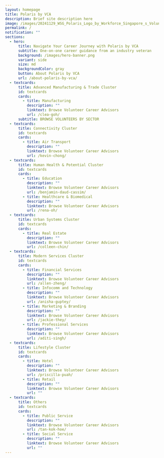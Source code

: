 ```yaml
---
layout: homepage
title: Polaris by VCA
description: Brief site description here
image: /images/20241129_WSG_Polaris_Logo_by_Workforce_Singapore_s_Volunteer_Career_Advisors_FA_path.jpg
permalink: /
notification: ""
sections:
  - hero:
      title: Navigate Your Career Journey with Polaris by VCA
      subtitle: One-on-one career guidance from an industry veteran
      background: /images/hero-banner.png
      variant: side
      size: md
      backgroundColor: gray
      button: About Polaris by VCA
      url: /about-polaris-by-vca/
  - textcards:
      title: Advanced Manufacturing & Trade Cluster
      id: textcards
      cards:
        - title: Manufacturing
          description: ""
          linktext: Browse Volunteer Career Advisors
          url: /clea-goh/
      subtitle: BROWSE VOLUNTEERS BY SECTOR
  - textcards:
      title: Connectivity Cluster
      id: textcards
      cards:
        - title: Air Transport
          description: ""
          linktext: Browse Volunteer Career Advisors
          url: /kevin-chong/
  - textcards:
      title: Human Health & Potential Cluster
      id: textcards
      cards:
        - title: Education
          description: ""
          linktext: Browse Volunteer Career Advisors
          url: /benjamin-daud-cassim/
        - title: Healthcare & Biomedical
          description: ""
          linktext: Browse Volunteer Career Advisors
          url: /rena-oh/
  - textcards:
      title: Urban Systems Cluster
      id: textcards
      cards:
        - title: Real Estate
          description: ""
          linktext: Browse Volunteer Career Advisors
          url: /colleen-chin/
  - textcards:
      title: Modern Services Cluster
      id: textcards
      cards:
        - title: Financial Services
          description: ""
          linktext: Browse Volunteer Career Advisors
          url: /allen-zheng/
        - title: Infocomm and Technology
          description: ""
          linktext: Browse Volunteer Career Advisors
          url: /anisha-guptey/
        - title: Marketing & Branding
          description: ""
          linktext: Browse Volunteer Career Advisors
          url: /jackie-they/
        - title: Professional Services
          description: ""
          linktext: Browse Volunteer Career Advisors
          url: /aditi-singh/
  - textcards:
      title: Lifestyle Cluster
      id: textcards
      cards:
        - title: Hotel
          description: ""
          linktext: Browse Volunteer Career Advisors
          url: /priscilla-puah/
        - title: Retail
          description: ""
          linktext: Browse Volunteer Career Advisors
          url: ""
  - textcards:
      title: Others
      id: textcards
      cards:
        - title: Public Service
          description: ""
          linktext: Browse Volunteer Career Advisors
          url: /tan-kok-hoe/
        - title: Social Service
          description: ""
          linktext: Browse Volunteer Career Advisors
          url: ""
---
```

